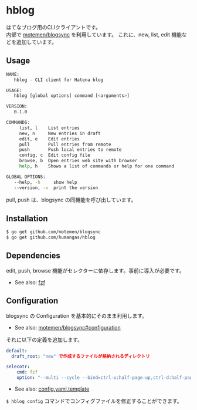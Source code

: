 # hblog
はてなブログ用のCLIクライアントです。  
内部で [motemen/blogsync](https://github.com/motemen/blogsync) を利用しています。
これに、new, list, edit 機能などを追加しています。


## Usage
```bash
NAME:
   hblog - CLI client for Hatena blog

USAGE:
   hblog [global options] command [<arguments>]

VERSION:
   0.1.0

COMMANDS:
     list, l    List entries
     new, n     New entries in draft
     edit, e    Edit entries
     pull       Pull entries from remote
     push       Push local entries to remote
     config, c  Edit config file
     browse, b  Open entries web site with browser
     help, h    Shows a list of commands or help for one command

GLOBAL OPTIONS:
   --help, -h     show help
   --version, -v  print the version

```

pull, push は、blogsync の同機能を呼び出しています。



## Installation
```bash
$ go get github.com/motemen/blogsync
$ go get github.com/humangas/hblog
```

## Dependencies
edit, push, browse 機能がセレクターに依存します。事前に導入が必要です。
- See also: [fzf](https://github.com/junegunn/fzf)


## Configuration
blogsync の Configuration を基本的にそのまま利用します。
- See also: [motemen/blogsync#configuration](https://github.com/motemen/blogsync#configuration)

それに以下の定義を追加します。
```yaml
default:
  draft_root: "new" で作成するファイルが格納されるディレクトリ

selecotr: 
    cmd: fzf
    option: "--multi --cycle --bind=ctrl-u:half-page-up,ctrl-d:half-page-down"
```
- See also: [config.yaml.template](https://github.com/humangas/hblog/blob/master/config.yaml.template)


`$ hblog config` コマンドでコンフィグファイルを修正することができます。

